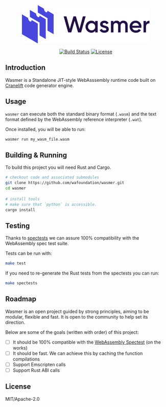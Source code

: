<p align="center"><a href="https://wasmer.io" target="_blank" rel="noopener noreferrer"><img width="400" src="https://raw.githubusercontent.com/WAFoundation/wasmer/master/logo.png" alt="Wasmer logo"></a></p>

<p align="center">
  <a href="https://circleci.com/gh/wafoundation/wasmer/"><img src="https://img.shields.io/circleci/project/github/WAFoundation/wasmer/master.svg" alt="Build Status"></a>
  <a href="https://github.com/WAFoundation/wasmer/blob/master/LICENSE"><img src="https://img.shields.io/github/license/WAFoundation/wasmer.svg" alt="License"></a>
</p>

## Introduction

Wasmer is a Standalone JIT-style WebAsssembly runtime code built on [Cranelift](https://github.com/CraneStation/cranelift) code generator engine.

## Usage

`wasmer` can execute both the standard binary format (`.wasm`) and the text
format defined by the WebAssembly reference interpreter (`.wat`).

Once installed, you will be able to run:

```sh
wasmer run my_wasm_file.wasm
```

## Building & Running

To build this project you will need Rust and Cargo.

```sh
# checkout code and associated submodules
git clone https://github.com/wafoundation/wasmer.git
cd wasmer

# install tools
# make sure that `python` is accessible.
cargo install
```

## Testing

Thanks to [spectests](https://github.com/WAFoundation/wasmer/tree/master/spectests) we can assure 100% compatibility with the WebAssembly spec test suite.

Tests can be run with:

```sh
make test
```

If you need to re-generate the Rust tests from the spectests
you can run:

```sh
make spectests
```

## Roadmap

Wasmer is an open project guided by strong principles, aiming to be modular, flexible and fast. It is open to the community to help set its direction.

Below are some of the goals (written with order) of this project:

- [ ] It should be 100% compatible with the [WebAssembly Spectest](https://github.com/WAFoundation/wasmer/tree/master/spectests) (on the works)
- [ ] It should be fast. We can achieve this by caching the function compilations
- [ ] Support Emscripten calls
- [ ] Support Rust ABI calls

## License

MIT/Apache-2.0
